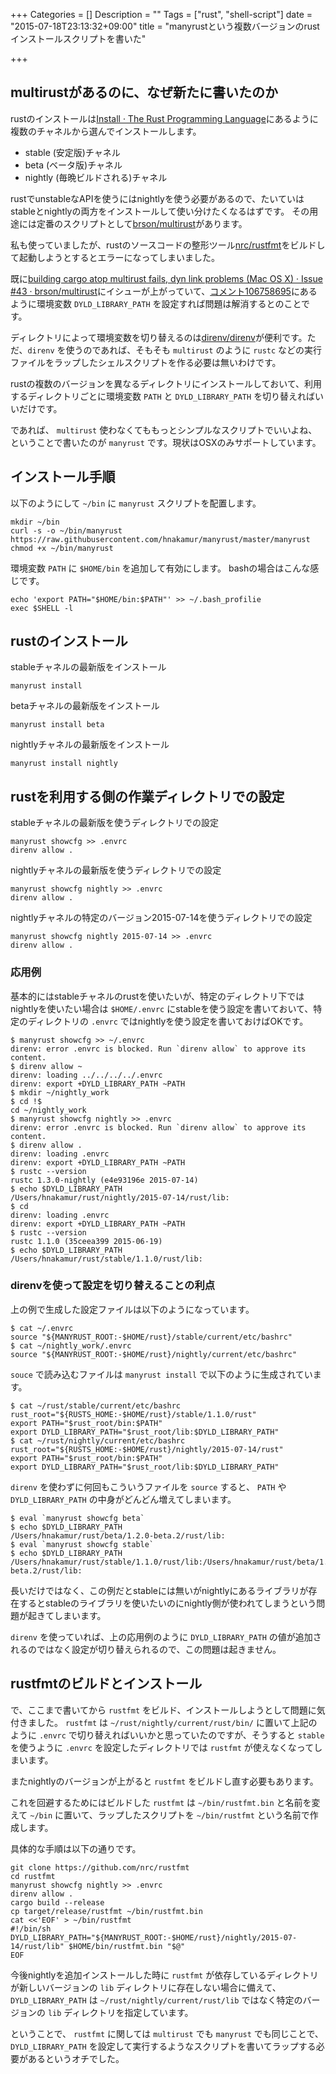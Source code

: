 +++
Categories = []
Description = ""
Tags = ["rust", "shell-script"]
date = "2015-07-18T23:13:32+09:00"
title = "manyrustという複数バージョンのrustインストールスクリプトを書いた"

+++
## multirustがあるのに、なぜ新たに書いたのか

rustのインストールは[Install · The Rust Programming Language](http://www.rust-lang.org/install.html)にあるように複数のチャネルから選んでインストールします。

* stable (安定版)チャネル
* beta (ベータ版)チャネル
* nightly (毎晩ビルドされる)チャネル

rustでunstableなAPIを使うにはnightlyを使う必要があるので、たいていはstableとnightlyの両方をインストールして使い分けたくなるはずです。
その用途には定番のスクリプトとして[brson/multirust](https://github.com/brson/multirust)があります。

私も使っていましたが、rustのソースコードの整形ツール[nrc/rustfmt](https://github.com/nrc/rustfmt)をビルドして起動しようとするとエラーになってしまいました。

既に[building cargo atop multirust fails, dyn link problems (Mac OS X) · Issue #43 · brson/multirust](https://github.com/brson/multirust/issues/43)にイシューが上がっていて、[コメント106758695](https://github.com/brson/multirust/issues/43#issuecomment-106758695)にあるように環境変数 `DYLD_LIBRARY_PATH` を設定すれば問題は解消するとのことです。

ディレクトリによって環境変数を切り替えるのは[direnv/direnv](https://github.com/direnv/direnv)が便利です。ただ、`direnv` を使うのであれば、そもそも `multirust` のように `rustc` などの実行ファイルをラップしたシェルスクリプトを作る必要は無いわけです。

rustの複数のバージョンを異なるディレクトリにインストールしておいて、利用するディレクトリごとに環境変数 `PATH` と `DYLD_LIBRARY_PATH` を切り替えればいいだけです。

であれば、 `multirust` 使わなくてももっとシンプルなスクリプトでいいよね、ということで書いたのが `manyrust` です。現状はOSXのみサポートしています。

## インストール手順

以下のようにして `~/bin` に `manyrust` スクリプトを配置します。

```
mkdir ~/bin
curl -s -o ~/bin/manyrust https://raw.githubusercontent.com/hnakamur/manyrust/master/manyrust
chmod +x ~/bin/manyrust
```

環境変数 `PATH` に `$HOME/bin` を追加して有効にします。
bashの場合はこんな感じです。

```
echo 'export PATH="$HOME/bin:$PATH"' >> ~/.bash_profilie
exec $SHELL -l
```

## rustのインストール

stableチャネルの最新版をインストール

```
manyrust install
```

betaチャネルの最新版をインストール

```
manyrust install beta
```

nightlyチャネルの最新版をインストール

```
manyrust install nightly
```

## rustを利用する側の作業ディレクトリでの設定

stableチャネルの最新版を使うディレクトリでの設定

```
manyrust showcfg >> .envrc
direnv allow .
```

nightlyチャネルの最新版を使うディレクトリでの設定

```
manyrust showcfg nightly >> .envrc
direnv allow .
```

nightlyチャネルの特定のバージョン2015-07-14を使うディレクトリでの設定

```
manyrust showcfg nightly 2015-07-14 >> .envrc
direnv allow .
```

### 応用例

基本的にはstableチャネルのrustを使いたいが、特定のディレクトリ下ではnightlyを使いたい場合は `$HOME/.envrc` にstableを使う設定を書いておいて、特定のディレクトリの `.envrc` ではnightlyを使う設定を書いておけばOKです。

```
$ manyrust showcfg >> ~/.envrc
direnv: error .envrc is blocked. Run `direnv allow` to approve its content.
$ direnv allow ~
direnv: loading ../../../../.envrc
direnv: export +DYLD_LIBRARY_PATH ~PATH
$ mkdir ~/nightly_work
$ cd !$
cd ~/nightly_work
$ manyrust showcfg nightly >> .envrc
direnv: error .envrc is blocked. Run `direnv allow` to approve its content.
$ direnv allow .
direnv: loading .envrc
direnv: export +DYLD_LIBRARY_PATH ~PATH
$ rustc --version
rustc 1.3.0-nightly (e4e93196e 2015-07-14)
$ echo $DYLD_LIBRARY_PATH
/Users/hnakamur/rust/nightly/2015-07-14/rust/lib:
$ cd
direnv: loading .envrc
direnv: export +DYLD_LIBRARY_PATH ~PATH
$ rustc --version
rustc 1.1.0 (35ceea399 2015-06-19)
$ echo $DYLD_LIBRARY_PATH
/Users/hnakamur/rust/stable/1.1.0/rust/lib:
```

### direnvを使って設定を切り替えることの利点

上の例で生成した設定ファイルは以下のようになっています。

```
$ cat ~/.envrc
source "${MANYRUST_ROOT:-$HOME/rust}/stable/current/etc/bashrc"
$ cat ~/nightly_work/.envrc
source "${MANYRUST_ROOT:-$HOME/rust}/nightly/current/etc/bashrc"
```

`souce` で読み込むファイルは `manyrust install` で以下のように生成されています。

```
$ cat ~/rust/stable/current/etc/bashrc
rust_root="${RUSTS_HOME:-$HOME/rust}/stable/1.1.0/rust"
export PATH="$rust_root/bin:$PATH"
export DYLD_LIBRARY_PATH="$rust_root/lib:$DYLD_LIBRARY_PATH"
$ cat ~/rust/nightly/current/etc/bashrc
rust_root="${RUSTS_HOME:-$HOME/rust}/nightly/2015-07-14/rust"
export PATH="$rust_root/bin:$PATH"
export DYLD_LIBRARY_PATH="$rust_root/lib:$DYLD_LIBRARY_PATH"
```

`direnv` を使わずに何回もこういうファイルを `source` すると、 `PATH` や `DYLD_LIBRARY_PATH` の中身がどんどん増えてしまいます。

```
$ eval `manyrust showcfg beta`
$ echo $DYLD_LIBRARY_PATH
/Users/hnakamur/rust/beta/1.2.0-beta.2/rust/lib:
$ eval `manyrust showcfg stable`
$ echo $DYLD_LIBRARY_PATH
/Users/hnakamur/rust/stable/1.1.0/rust/lib:/Users/hnakamur/rust/beta/1.2.0-beta.2/rust/lib:
```

長いだけではなく、この例だとstableには無いがnightlyにあるライブラリが存在するとstableのライブラリを使いたいのにnightly側が使われてしまうという問題が起きてしまいます。

`direnv` を使っていれば、上の応用例のように `DYLD_LIBRARY_PATH` の値が追加されるのではなく設定が切り替えられるので、この問題は起きません。

## rustfmtのビルドとインストール

で、ここまで書いてから `rustfmt` をビルド、インストールしようとして問題に気付きました。 `rustfmt` は `~/rust/nightly/current/rust/bin/` に置いて上記のように `.envrc` で切り替えればいいかと思っていたのですが、そうすると `stable` を使うように `.envrc` を設定したディレクトリでは `rustfmt` が使えなくなってしまいます。

またnightlyのバージョンが上がると `rustfmt` をビルドし直す必要もあります。

これを回避するためにはビルドした `rustfmt` は `~/bin/rustfmt.bin` と名前を変えて `~/bin` に置いて、ラップしたスクリプトを `~/bin/rustfmt` という名前で作成します。

具体的な手順は以下の通りです。

```
git clone https://github.com/nrc/rustfmt
cd rustfmt
manyrust showcfg nightly >> .envrc
direnv allow .
cargo build --release
cp target/release/rustfmt ~/bin/rustfmt.bin
cat <<'EOF' > ~/bin/rustfmt
#!/bin/sh
DYLD_LIBRARY_PATH="${MANYRUST_ROOT:-$HOME/rust}/nightly/2015-07-14/rust/lib" $HOME/bin/rustfmt.bin "$@"
EOF
```

今後nightlyを追加インストールした時に `rustfmt` が依存しているディレクトリが新しいバージョンの `lib` ディレクトリに存在しない場合に備えて、 `DYLD_LIBRARY_PATH` は `~/rust/nightly/current/rust/lib` ではなく特定のバージョンの `lib` ディレクトリを指定しています。

ということで、 `rustfmt` に関しては `multirust` でも `manyrust` でも同じことで、`DYLD_LIBRARY_PATH` を設定して実行するようなスクリプトを書いてラップする必要があるというオチでした。
